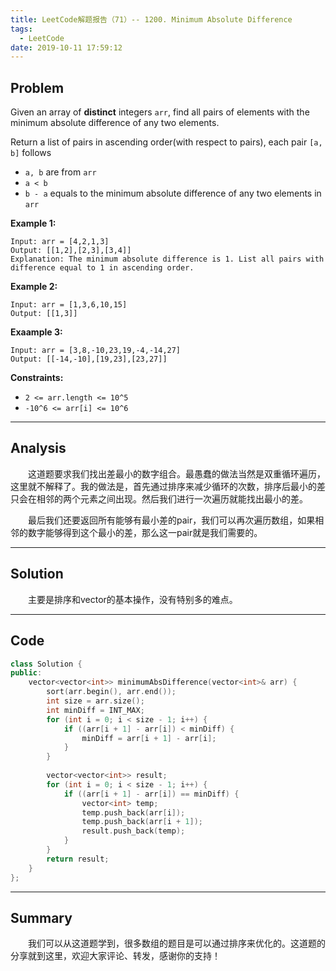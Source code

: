 ```yaml
---
title: LeetCode解题报告（71）-- 1200. Minimum Absolute Difference
tags:
  - LeetCode
date: 2019-10-11 17:59:12
---
```


## Problem

Given an array of **distinct** integers `arr`, find all pairs of elements with the minimum absolute difference of any two elements. 

Return a list of pairs in ascending order(with respect to pairs), each pair `[a, b]` follows

- `a, b` are from `arr`
- `a < b`
- `b - a` equals to the minimum absolute difference of any two elements in `arr`

<!-- more -->

**Example 1:**

```
Input: arr = [4,2,1,3]
Output: [[1,2],[2,3],[3,4]]
Explanation: The minimum absolute difference is 1. List all pairs with difference equal to 1 in ascending order.
```

**Example 2:**

```
Input: arr = [1,3,6,10,15]
Output: [[1,3]]
```

**Exaample 3:**

```
Input: arr = [3,8,-10,23,19,-4,-14,27]
Output: [[-14,-10],[19,23],[23,27]]
```

**Constraints:**

- `2 <= arr.length <= 10^5`
- `-10^6 <= arr[i] <= 10^6`

------

## Analysis

&emsp;&emsp;这道题要求我们找出差最小的数字组合。最愚蠢的做法当然是双重循环遍历，这里就不解释了。我的做法是，首先通过排序来减少循环的次数，排序后最小的差只会在相邻的两个元素之间出现。然后我们进行一次遍历就能找出最小的差。

&emsp;&emsp;最后我们还要返回所有能够有最小差的pair，我们可以再次遍历数组，如果相邻的数字能够得到这个最小的差，那么这一pair就是我们需要的。

------

## Solution

&emsp;&emsp;主要是排序和vector的基本操作，没有特别多的难点。

------

## Code

```c++
class Solution {
public:
    vector<vector<int>> minimumAbsDifference(vector<int>& arr) {
        sort(arr.begin(), arr.end());
        int size = arr.size();
        int minDiff = INT_MAX;
        for (int i = 0; i < size - 1; i++) {
            if ((arr[i + 1] - arr[i]) < minDiff) {
                minDiff = arr[i + 1] - arr[i];
            }
        }
        
        vector<vector<int>> result;
        for (int i = 0; i < size - 1; i++) {
            if ((arr[i + 1] - arr[i]) == minDiff) {
                vector<int> temp;
                temp.push_back(arr[i]);
                temp.push_back(arr[i + 1]);
                result.push_back(temp);
            }
        }
        return result;
    }
};
```

------

## Summary

 &emsp;&emsp;我们可以从这道题学到，很多数组的题目是可以通过排序来优化的。这道题的分享就到这里，欢迎大家评论、转发，感谢你的支持！
